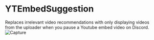 # YTEmbedSuggestion
Replaces irrelevant video recommendations with only displaying videos from the uploader when you pause a Youtube embed video on Discord.
![Capture](https://user-images.githubusercontent.com/36400787/129460350-94dec5b3-a9f4-47aa-86e5-b151d817d1d8.PNG)
